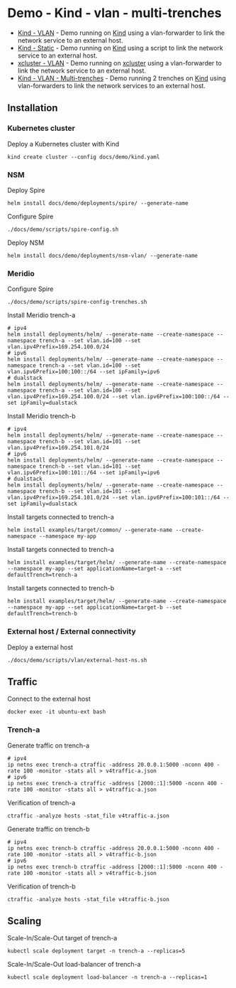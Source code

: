 # Demo - Kind - vlan - multi-trenches

* [Kind - VLAN](readme.md) - Demo running on [Kind](https://kind.sigs.k8s.io/) using a vlan-forwarder to link the network service to an external host.
* [Kind - Static](static.md) - Demo running on [Kind](https://kind.sigs.k8s.io/) using a script to link the network service to an external host.
* [xcluster - VLAN](xcluster.md) - Demo running on [xcluster](https://github.com/Nordix/xcluster) using a vlan-forwarder to link the network service to an external host.
* [Kind - VLAN - Multi-trenches](multi-trenches.md) - Demo running 2 trenches on [Kind](https://kind.sigs.k8s.io/) using vlan-forwarders to link the network services to an external host.

## Installation

### Kubernetes cluster

Deploy a Kubernetes cluster with Kind
```
kind create cluster --config docs/demo/kind.yaml
```

### NSM

Deploy Spire
```
helm install docs/demo/deployments/spire/ --generate-name
```

Configure Spire
```
./docs/demo/scripts/spire-config.sh
```

Deploy NSM
```
helm install docs/demo/deployments/nsm-vlan/ --generate-name
```

### Meridio

Configure Spire
```
./docs/demo/scripts/spire-config-trenches.sh
```

Install Meridio trench-a
```
# ipv4
helm install deployments/helm/ --generate-name --create-namespace --namespace trench-a --set vlan.id=100 --set vlan.ipv4Prefix=169.254.100.0/24
# ipv6
helm install deployments/helm/ --generate-name --create-namespace --namespace trench-a --set vlan.id=100 --set vlan.ipv6Prefix=100:100::/64 --set ipFamily=ipv6
# dualstack
helm install deployments/helm/ --generate-name --create-namespace --namespace trench-a --set vlan.id=100 --set vlan.ipv4Prefix=169.254.100.0/24 --set vlan.ipv6Prefix=100:100::/64 --set ipFamily=dualstack
```

Install Meridio trench-b
```
# ipv4
helm install deployments/helm/ --generate-name --create-namespace --namespace trench-b --set vlan.id=101 --set vlan.ipv4Prefix=169.254.101.0/24
# ipv6
helm install deployments/helm/ --generate-name --create-namespace --namespace trench-b --set vlan.id=101 --set vlan.ipv6Prefix=100:101::/64 --set ipFamily=ipv6
# dualstack
helm install deployments/helm/ --generate-name --create-namespace --namespace trench-b --set vlan.id=101 --set vlan.ipv4Prefix=169.254.101.0/24 --set vlan.ipv6Prefix=100:101::/64 --set ipFamily=dualstack
```

Install targets connected to trench-a
```
helm install examples/target/common/ --generate-name --create-namespace --namespace my-app
```

Install targets connected to trench-a
```
helm install examples/target/helm/ --generate-name --create-namespace --namespace my-app --set applicationName=target-a --set defaultTrench=trench-a
```

Install targets connected to trench-b
```
helm install examples/target/helm/ --generate-name --create-namespace --namespace my-app --set applicationName=target-b --set defaultTrench=trench-b
```

### External host / External connectivity

Deploy a external host
```
./docs/demo/scripts/vlan/external-host-ns.sh
```

## Traffic

Connect to the external host
```
docker exec -it ubuntu-ext bash
```

### Trench-a

Generate traffic on trench-a
```
# ipv4
ip netns exec trench-a ctraffic -address 20.0.0.1:5000 -nconn 400 -rate 100 -monitor -stats all > v4traffic-a.json
# ipv6
ip netns exec trench-a ctraffic -address [2000::1]:5000 -nconn 400 -rate 100 -monitor -stats all > v4traffic-a.json
```

Verification of trench-a
```
ctraffic -analyze hosts -stat_file v4traffic-a.json
```

Generate traffic on trench-b
```
# ipv4
ip netns exec trench-b ctraffic -address 20.0.0.1:5000 -nconn 400 -rate 100 -monitor -stats all > v4traffic-b.json
# ipv6
ip netns exec trench-b ctraffic -address [2000::1]:5000 -nconn 400 -rate 100 -monitor -stats all > v4traffic-b.json
```

Verification of trench-b
```
ctraffic -analyze hosts -stat_file v4traffic-b.json
```

## Scaling

Scale-In/Scale-Out target of trench-a
```
kubectl scale deployment target -n trench-a --replicas=5
```

Scale-In/Scale-Out load-balancer of trench-a
```
kubectl scale deployment load-balancer -n trench-a --replicas=1
```

